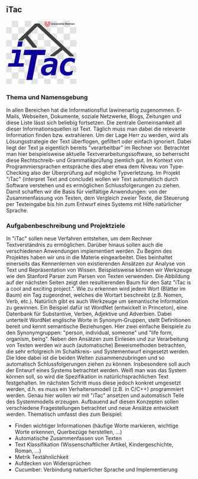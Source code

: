 ## iTac

<p class="logo"><img src="assets/img/projects/itac.png" /></p>

### Thema und Namensgebung
In allen Bereichen hat die Informationsflut lawinenartig zugenommen. E‐Mails, Webseiten, Dokumente, soziale Netzwerke, 
Blogs, Zeitungen und diese Liste lässt sich beliebig fortsetzen. Die zentrale Gemeinsamkeit all dieser Informationsquellen 
ist Text. Täglich muss man dabei die relevante Information finden bzw. extrahieren. Um der Lage Herr zu werden, wird als 
Lösungsstrategie der Text überflogen, gefiltert oder einfach ignoriert. Dabei liegt der Text ja eigentlich bereits "verarbeitbar" 
im Rechner vor. Betrachtet man hier beispielsweise aktuelle Textverarbeitungssoftware, so beherrscht diese Rechtschreib‐ und 
Grammatikprüfung ziemlich gut. Im Kontext von Programmiersprachen entspräche dies aber etwa dem Niveau von Type‐Checking also der 
Überprüfung auf mögliche Typverletzung. Im Projekt "iTac" (interpret Text and conclude) wollen wir Text automatisch durch Software 
verstehen und es ermöglichen Schlussfolgerungen zu ziehen. Damit schaffen wir die Basis für vielfältige Anwendungen: von der Zusammenfassung 
von Texten, dem Vergleich zweier Texte, die Steuerung per Texteingabe bis hin zum Entwurf eines Systems mit Hilfe natürlicher Sprache.

### Aufgabenbeschreibung und Projektziele
In "iTac" sollen neue Verfahren entstehen, um dem Rechner Textverständnis zu ermöglichen. Darüber hinaus sollen auch die 
verschiedenen Anwendungen implementiert werden. Zu Beginn des Projektes haben wir uns in die Materie eingearbeitet. Dies beinhaltet 
einerseits das Kennenlernen von existierenden Ansätzen zur Analyse von Text und Repräsentation von Wissen. 
Beispielsweise können wir Werkzeuge wie den Stanford Parser zum Parsen von Texten verwenden. 
Die Abbildung auf der nächsten Seiten zeigt den resultierenden Baum für den Satz "iTac is a cool and exciting project.". 
Wie zu erkennen wird jedem Wort (Blätter im Baum) ein Tag zugeordnet, welches die Wortart beschreibt (z.B. Nomen, Verb, etc.). 
Natürlich gibt es auch Werkzeuge um semantische Information zu gewinnen. Ein Beispiel dafür ist WordNet (entwickelt in Princeton), 
eine Datenbank für Substantive, Verben, Adjektive und Adverbien. Dabei unterteilt WordNet englische Worte in Synonym‐Gruppen, stellt 
Definitionen bereit und kennt semantische Beziehungen. Hier zwei einfache Beispiele zu den Synonymgruppen: 
"person, individual, someone" und "life form, organism, being". Neben den Ansätzen zum Einlesen und zur Verarbeitung von Texten 
werden wir auch (automatische) Beweismethoden betrachten, die sehr erfolgreich im Schaltkreis- und Systementwurf eingesetzt werden. 
Die Idee dabei ist die beiden Welten zusammenzubringen und so automatisch Schlussfolgerungen ziehen zu können. 
Insbesondere soll auch der Entwurf eines Systems betrachtet werden. Weiß man was das System können soll, so wird die Spezifikation 
in natürlichsprachlichen Text festgehalten. Im nächsten Schritt muss diese jedoch konkret umgesetzt werden, d.h. es muss ein 
Verhaltensmodell (z.B. in C/C++) programmiert werden. Genau hier wollen wir mit "iTac" ansetzen und automatisch Teile des 
Systemmodells erzeugen. Aufbauend auf diesen Konzepten sollen verschiedene Fragestellungen betrachtet und neue Ansätze entwickelt werden. 
Thematisch umfasst dies zum Beispiel:

* Finden wichtiger Informationen (häufige Worte markieren, wichtige Worte erkennen, Querbezüge herstellen, ...)
* Automatische Zusammenfassen von Texten
* Text Klassifikation (Wissenschaftlicher Artikel, Kindergeschichte, Roman, ...)
* Metrik Textähnlichkeit
* Aufdecken von Widersprüchen
* Cucumber: Verbindung natuerlicher Sprache und Implementierung
